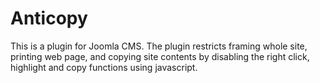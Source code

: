 Anticopy
========
This is a plugin for Joomla CMS. The plugin restricts framing whole site, printing web page, and copying site contents by disabling the right click, highlight and copy functions using javascript.
